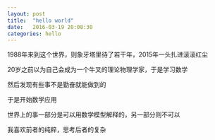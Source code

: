 ```yaml
---
layout: post
title:  "hello world"
date:   2016-03-19 20:08:30
categories: hello
---
```


1988年来到这个世界，则象牙塔里待了若干年，2015年一头扎进滚滚红尘

20岁之前以为自己会成为一个牛叉的理论物理学家，于是学习数学

然后发现有些事不是勤奋就能做到的

于是开始数学应用

世界上的事一部分是可以用数学模型解释的，另一部分则不可以

我喜欢前者的纯粹，思考后者的复杂